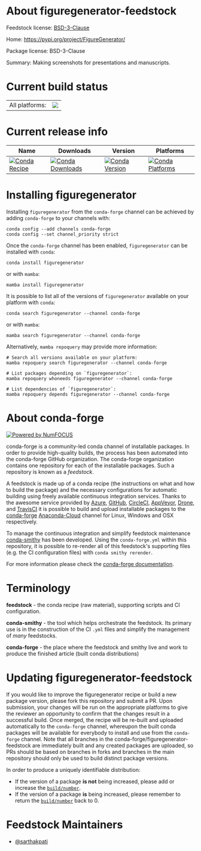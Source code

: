 About figuregenerator-feedstock
===============================

Feedstock license: [BSD-3-Clause](https://github.com/conda-forge/figuregenerator-feedstock/blob/main/LICENSE.txt)

Home: https://pypi.org/project/FigureGenerator/

Package license: BSD-3-Clause

Summary: Making screenshots for presentations and manuscripts.

Current build status
====================


<table><tr><td>All platforms:</td>
    <td>
      <a href="https://dev.azure.com/conda-forge/feedstock-builds/_build/latest?definitionId=13749&branchName=main">
        <img src="https://dev.azure.com/conda-forge/feedstock-builds/_apis/build/status/figuregenerator-feedstock?branchName=main">
      </a>
    </td>
  </tr>
</table>

Current release info
====================

| Name | Downloads | Version | Platforms |
| --- | --- | --- | --- |
| [![Conda Recipe](https://img.shields.io/badge/recipe-figuregenerator-green.svg)](https://anaconda.org/conda-forge/figuregenerator) | [![Conda Downloads](https://img.shields.io/conda/dn/conda-forge/figuregenerator.svg)](https://anaconda.org/conda-forge/figuregenerator) | [![Conda Version](https://img.shields.io/conda/vn/conda-forge/figuregenerator.svg)](https://anaconda.org/conda-forge/figuregenerator) | [![Conda Platforms](https://img.shields.io/conda/pn/conda-forge/figuregenerator.svg)](https://anaconda.org/conda-forge/figuregenerator) |

Installing figuregenerator
==========================

Installing `figuregenerator` from the `conda-forge` channel can be achieved by adding `conda-forge` to your channels with:

```
conda config --add channels conda-forge
conda config --set channel_priority strict
```

Once the `conda-forge` channel has been enabled, `figuregenerator` can be installed with `conda`:

```
conda install figuregenerator
```

or with `mamba`:

```
mamba install figuregenerator
```

It is possible to list all of the versions of `figuregenerator` available on your platform with `conda`:

```
conda search figuregenerator --channel conda-forge
```

or with `mamba`:

```
mamba search figuregenerator --channel conda-forge
```

Alternatively, `mamba repoquery` may provide more information:

```
# Search all versions available on your platform:
mamba repoquery search figuregenerator --channel conda-forge

# List packages depending on `figuregenerator`:
mamba repoquery whoneeds figuregenerator --channel conda-forge

# List dependencies of `figuregenerator`:
mamba repoquery depends figuregenerator --channel conda-forge
```


About conda-forge
=================

[![Powered by
NumFOCUS](https://img.shields.io/badge/powered%20by-NumFOCUS-orange.svg?style=flat&colorA=E1523D&colorB=007D8A)](https://numfocus.org)

conda-forge is a community-led conda channel of installable packages.
In order to provide high-quality builds, the process has been automated into the
conda-forge GitHub organization. The conda-forge organization contains one repository
for each of the installable packages. Such a repository is known as a *feedstock*.

A feedstock is made up of a conda recipe (the instructions on what and how to build
the package) and the necessary configurations for automatic building using freely
available continuous integration services. Thanks to the awesome service provided by
[Azure](https://azure.microsoft.com/en-us/services/devops/), [GitHub](https://github.com/),
[CircleCI](https://circleci.com/), [AppVeyor](https://www.appveyor.com/),
[Drone](https://cloud.drone.io/welcome), and [TravisCI](https://travis-ci.com/)
it is possible to build and upload installable packages to the
[conda-forge](https://anaconda.org/conda-forge) [Anaconda-Cloud](https://anaconda.org/)
channel for Linux, Windows and OSX respectively.

To manage the continuous integration and simplify feedstock maintenance
[conda-smithy](https://github.com/conda-forge/conda-smithy) has been developed.
Using the ``conda-forge.yml`` within this repository, it is possible to re-render all of
this feedstock's supporting files (e.g. the CI configuration files) with ``conda smithy rerender``.

For more information please check the [conda-forge documentation](https://conda-forge.org/docs/).

Terminology
===========

**feedstock** - the conda recipe (raw material), supporting scripts and CI configuration.

**conda-smithy** - the tool which helps orchestrate the feedstock.
                   Its primary use is in the construction of the CI ``.yml`` files
                   and simplify the management of *many* feedstocks.

**conda-forge** - the place where the feedstock and smithy live and work to
                  produce the finished article (built conda distributions)


Updating figuregenerator-feedstock
==================================

If you would like to improve the figuregenerator recipe or build a new
package version, please fork this repository and submit a PR. Upon submission,
your changes will be run on the appropriate platforms to give the reviewer an
opportunity to confirm that the changes result in a successful build. Once
merged, the recipe will be re-built and uploaded automatically to the
`conda-forge` channel, whereupon the built conda packages will be available for
everybody to install and use from the `conda-forge` channel.
Note that all branches in the conda-forge/figuregenerator-feedstock are
immediately built and any created packages are uploaded, so PRs should be based
on branches in forks and branches in the main repository should only be used to
build distinct package versions.

In order to produce a uniquely identifiable distribution:
 * If the version of a package **is not** being increased, please add or increase
   the [``build/number``](https://docs.conda.io/projects/conda-build/en/latest/resources/define-metadata.html#build-number-and-string).
 * If the version of a package **is** being increased, please remember to return
   the [``build/number``](https://docs.conda.io/projects/conda-build/en/latest/resources/define-metadata.html#build-number-and-string)
   back to 0.

Feedstock Maintainers
=====================

* [@sarthakpati](https://github.com/sarthakpati/)

